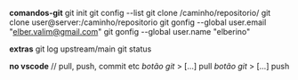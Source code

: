 **comandos-git**
git init
git config --list
git clone /caminho/repositorio/
git clone user@server:/caminho/repositorio
git gonfig --global user.email "elber.valim@gmail.com"
git gonfig --global user.name "elberino"

**extras**
git log upstream/main
git status 


**no vscode**
// pull, push, commit etc
_botão git_ > [...] pull
_botão git_ > [...] push








